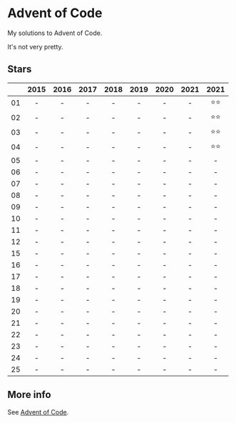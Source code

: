 ﻿# Advent of Code

My solutions to Advent of Code.

It's not very pretty.

## Stars 

|      | 2015 | 2016 | 2017 | 2018 | 2019 | 2020 | 2021 | 2021 |
|:----:|:----:|:----:|:----:|:----:|:----:|:----:|:----:|:----:|
| 01   |   -  |   -  |   -  |   -  |   -  |   -  |   -  |⭐⭐|
| 02   |   -  |   -  |   -  |   -  |   -  |   -  |   -  |⭐⭐|
| 03   |   -  |   -  |   -  |   -  |   -  |   -  |   -  |⭐⭐|
| 04   |   -  |   -  |   -  |   -  |   -  |   -  |   -  |⭐⭐|
| 05   |   -  |   -  |   -  |   -  |   -  |   -  |   -  |   -  |
| 06   |   -  |   -  |   -  |   -  |   -  |   -  |   -  |   -  |
| 07   |   -  |   -  |   -  |   -  |   -  |   -  |   -  |   -  |
| 08   |   -  |   -  |   -  |   -  |   -  |   -  |   -  |   -  |
| 09   |   -  |   -  |   -  |   -  |   -  |   -  |   -  |   -  |
| 10   |   -  |   -  |   -  |   -  |   -  |   -  |   -  |   -  |
| 11   |   -  |   -  |   -  |   -  |   -  |   -  |   -  |   -  |
| 12   |   -  |   -  |   -  |   -  |   -  |   -  |   -  |   -  |
| 15   |   -  |   -  |   -  |   -  |   -  |   -  |   -  |   -  |
| 16   |   -  |   -  |   -  |   -  |   -  |   -  |   -  |   -  |
| 17   |   -  |   -  |   -  |   -  |   -  |   -  |   -  |   -  |
| 18   |   -  |   -  |   -  |   -  |   -  |   -  |   -  |   -  |
| 19   |   -  |   -  |   -  |   -  |   -  |   -  |   -  |   -  |
| 20   |   -  |   -  |   -  |   -  |   -  |   -  |   -  |   -  |
| 21   |   -  |   -  |   -  |   -  |   -  |   -  |   -  |   -  |
| 22   |   -  |   -  |   -  |   -  |   -  |   -  |   -  |   -  |
| 23   |   -  |   -  |   -  |   -  |   -  |   -  |   -  |   -  |
| 24   |   -  |   -  |   -  |   -  |   -  |   -  |   -  |   -  |
| 25   |   -  |   -  |   -  |   -  |   -  |   -  |   -  |   -  |

## More info 
See [Advent of Code](https://adventofcode.com).
